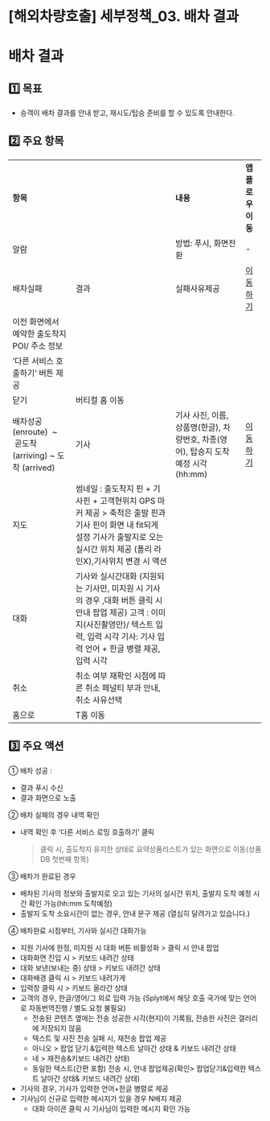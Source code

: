 # [해외차량호출] 세부정책_03. 배차 결과

**배차 결과**
=========

**1️⃣ 목표**
----------

* 승객이 배차 결과를 안내 받고, 재시도/탑승 준비를 할 수 있도록 안내한다.

**2️⃣ 주요 항목**
-------------

|  |  |  |  |
| --- | --- | --- | --- |
| **항목** | | **내용** | **앱플로우 이동** |
| 알람 | | 방법: 푸시, 화면전환 | - |
| 배차실패 | 결과 | 실패사유제공 | [이동하기](https://kakaomobilitysupport.zendesk.com/hc/ko/articles/35472842649113--%ED%95%B4%EC%99%B8%EC%B0%A8%EB%9F%89%ED%98%B8%EC%B6%9C-APP-%ED%98%B8%EC%B6%9C%EC%83%81%ED%83%9C-%EC%83%81%EC%84%B8) |
| 이전 화면에서 예약한 출도착지 POI/ 주소 정보 |
| ‘다른 서비스 호출하기’ 버튼 제공 |
| 닫기 | 버티컬 홈 이동 |
| 배차성공  (enroute)  ~  곧도착 (arriving)  ~  도착 (arrived) | 기사 | 기사 사진, 이름, 상품명(한글), 차량번호, 차종(영어), 탑승지 도착 예정 시각(hh:mm) | [이동하기](https://kakaomobilitysupport.zendesk.com/hc/ko/articles/35473637206169--%ED%95%B4%EC%99%B8%EC%B0%A8%EB%9F%89%ED%98%B8%EC%B6%9C-APP-%EB%B0%B0%EC%B0%A8%EC%99%84%EB%A3%8C) |
| 지도 | 썸네일 : 출도착지 핀 + 기사핀 + 고객현위치 GPS 마커 제공  > 축척은 출발 핀과 기사 핀이 화면 내 fit되게 설정  기사가 출발지로 오는 실시간 위치 제공 (폴리 라인X),기사위치 변경 시 액션 |
| 대화 | 기사와 실시간대화 (지원되는 기사만, 미지원 시 기사의 경우 ,대화 버튼 클릭 시 안내 팝업 제공)  고객 : 이미지(사진촬영만)/ 텍스트 입력, 입력 시각  기사: 기사 입력 언어 + 한글 병렬 제공,입력 시각 |
| 취소 | 취소 여부 재확인  시점에 따른 취소 페널티 부과 안내, 취소 사유선택 |
| 홈으로 | T홈 이동 |

**3️⃣ 주요 액션**
-------------

① 배차 성공 :

* 결과 푸시 수신
* 결과 화면으로 노출

② 배차 실패의 경우 내역 확인

* 내역 확인 후 ‘다른 서비스 로밍 호출하기’ 클릭  
  > 클릭 시, 출도착지 유지한 상태로 요약상품리스트가 있는 화면으로 이동(상품 DB 첫번째 항목)

③ 배차가 완료된 경우

* 배차된 기사의 정보와 출발지로 오고 있는 기사의 실시간 위치, 출발지 도착 예정 시간 확인 가능(hh:mm 도착예정)
* 출발지 도착 소요시간이 없는 경우, 안내 문구 제공 (열심히 달려가고 있습니다.)

④ 배차완료 시점부터, 기사와 실시간 대화가능

* 지원 기사에 한정, 미지원 시 대화 버튼 비활성화 > 클릭 시 안내 팝업
* 대화화면 진입 시 > 키보드 내려간 상태
* 대화 보낸(보내는 중) 상태 > 키보드 내려간 상태
* 대화배경 클릭 시 > 키보드 내려가게
* 입력창 클릭 시 > 키보드 올라간 상태
* 고객의 경우, 한글/영어/그 외로 입력 가능 (Splyt에서 해당 호출 국가에 맞는 언어로 자동번역진행 / 별도 요청 불필요)  
  - 전송된 콘텐츠 옆에는 전송 성공한 시각(현지)이 기록됨, 전송한 사진은 갤러리에 저장되지 않음  
  - 텍스트 및 사진 전송 실패 시, 재전송 팝업 제공   
  - 아니오 > 팝업 닫기 &입력한 텍스트 날아간 상태 & 키보드 내려간 상태   
  - 네 > 재전송&키보드 내려간 상태)   
  - 동일한 텍스트(간편 포함) 전송 시, 안내 팝업제공(확인> 팝업닫기&입력한 텍스트 날아간 상태& 키보드 내려간 상태)
* 기사의 경우, 기사가 입력한 언어+한글 병렬로 제공
* 기사님이 신규로 입력한 메시지가 있을 경우 N배지 제공  
  - 대화 아이콘 클릭 시 기사님이 입력한 메시지 확인 가능
